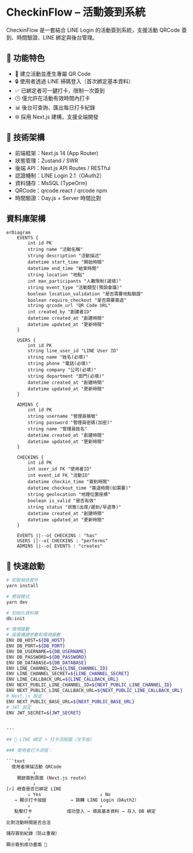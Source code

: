 # CheckinFlow – 活動簽到系統

CheckinFlow 是一套結合 LINE Login 的活動簽到系統，支援活動 QRCode 簽到、時間驗證、LINE 綁定與後台管理。

## 🧩 功能特色

- 📆 建立活動並產生專屬 QR Code
- 🔒 使用者透過 LINE 掃碼登入（首次綁定基本資料）
- ✅ 已綁定者可一鍵打卡，限制一次簽到
- 🕒 僅允許在活動有效時間內打卡
- 📊 後台可查詢、匯出每日打卡紀錄
- 🌐 採用 Next.js 建構，支援全端開發

## 🔧 技術架構

- 前端框架：Next.js 14 (App Router)
- 狀態管理：Zustand / SWR
- 後端 API：Next.js API Routes / RESTful
- 認證機制：LINE Login 2.1（OAuth2）
- 資料儲存：MsSQL (TypeOrm)
- QRCode：qrcode.react / qrcode npm
- 時間驗證：Day.js + Server 時間比對

## 資料庫架構

```mermaid
erDiagram
    EVENTS {
        int id PK
        string name "活動名稱"
        string description "活動描述"
        datetime start_time "開始時間"
        datetime end_time "結束時間"
        string location "地點"
        int max_participants "人數限制(選填)"
        string event_type "活動類型(預設會議)"
        boolean location_validation "是否需要地點驗證"
        boolean require_checkout "是否需要簽退"
        string qrcode_url "QR Code URL"
        int created_by "創建者ID"
        datetime created_at "創建時間"
        datetime updated_at "更新時間"
    }
    
    USERS {
        int id PK
        string line_user_id "LINE User ID"
        string name "姓名(必填)"
        string phone "電話(必填)"
        string company "公司(必填)"
        string department "部門(必填)"
        datetime created_at "創建時間"
        datetime updated_at "更新時間"
    }
    
    ADMINS {
        int id PK
        string username "管理員帳號"
        string password "管理員密碼(加密)"
        string name "管理員姓名"
        datetime created_at "創建時間"
        datetime updated_at "更新時間"
    }
    
    CHECKINS {
        int id PK
        int user_id FK "使用者ID"
        int event_id FK "活動ID"
        datetime checkin_time "簽到時間"
        datetime checkout_time "簽退時間(如需要)"
        string geolocation "地理位置座標"
        boolean is_valid "是否有效"
        string status "狀態(出席/遲到/早退等)"
        datetime created_at "創建時間"
        datetime updated_at "更新時間"
    }
    
    EVENTS ||--o{ CHECKINS : "has"
    USERS ||--o{ CHECKINS : "performs"
    ADMINS ||--o{ EVENTS : "creates"
```
## 🚀 快速啟動

```bash
# 安裝相依套件
yarn install

# 開發模式
yarn dev

# 初始化資料庫
db:init

# 環境變數
# 設置構建參數和環境變數
ENV DB_HOST=${DB_HOST}
ENV DB_PORT=${DB_PORT}
ENV DB_USERNAME=${DB_USERNAME}
ENV DB_PASSWORD=${DB_PASSWORD}
ENV DB_DATABASE=${DB_DATABASE}
ENV LINE_CHANNEL_ID=${LINE_CHANNEL_ID}
ENV LINE_CHANNEL_SECRET=${LINE_CHANNEL_SECRET}
ENV LINE_CALLBACK_URL=${LINE_CALLBACK_URL}
ENV NEXT_PUBLIC_LINE_CHANNEL_ID=${NEXT_PUBLIC_LINE_CHANNEL_ID}
ENV NEXT_PUBLIC_LINE_CALLBACK_URL=${NEXT_PUBLIC_LINE_CALLBACK_URL}
# Next.js 設定
ENV NEXT_PUBLIC_BASE_URL=${NEXT_PUBLIC_BASE_URL}
# JWT 設定
ENV JWT_SECRET=${JWT_SECRET}


---

## 🧭 LINE 綁定 + 打卡流程圖（文字版）

### 使用者打卡流程：

```text
  使用者掃描活動 QRCode
          ↓
    開啟簽到頁面 (Next.js route)
          ↓
[✓] 檢查是否已綁定 LINE
        ↓ Yes                      ↓ No
   → 顯示打卡按鈕         → 跳轉 LINE Login（OAuth2）
        ↓                          ↓
   點擊打卡             成功登入 → 填寫基本資料 → 存入 DB 綁定
        ↓
比對活動時間是否合法
        ↓
儲存簽到紀錄（防止重複）
        ↓
顯示簽到成功畫面 🎉
```